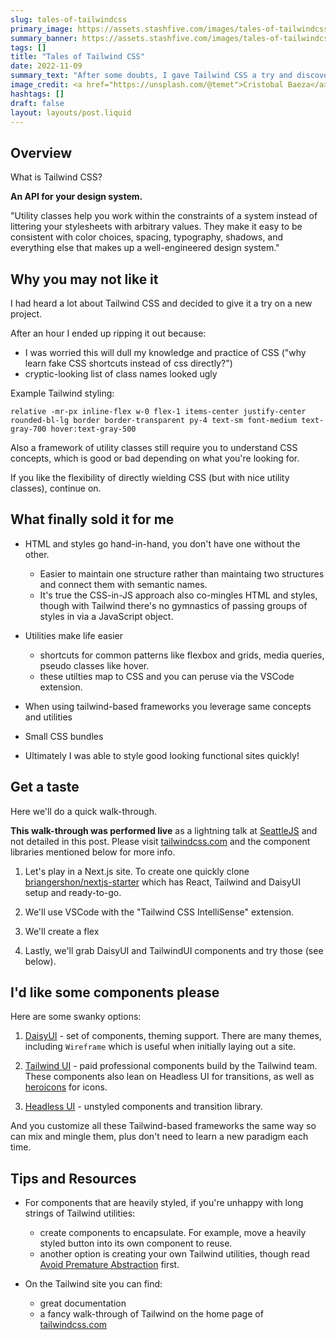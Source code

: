 ```yaml
---
slug: tales-of-tailwindcss
primary_image: https://assets.stashfive.com/images/tales-of-tailwindcss/full.jpeg
summary_banner: https://assets.stashfive.com/images/tales-of-tailwindcss/slice.jpeg
tags: []
title: "Tales of Tailwind CSS"
date: 2022-11-09
summary_text: "After some doubts, I gave Tailwind CSS a try and discovered a new love for styling my web applications. I'll discuss some reasons you'll like it, and also introduce component frameworks built on Tailwind."
image_credit: <a href="https://unsplash.com/@temet">Cristobal Baeza</a>
hashtags: []
draft: false
layout: layouts/post.liquid
---
```



## Overview

What is Tailwind CSS?

**An API for your design system.**

"Utility classes help you work within the constraints of a system instead of littering your stylesheets with arbitrary values. They make it easy to be consistent with color choices, spacing, typography, shadows, and everything else that makes up a well-engineered design system."

## Why you may not like it

I had heard a lot about Tailwind CSS and decided to give it a try on a new project.

After an hour I ended up ripping it out because:

- I was worried this will dull my knowledge and practice of CSS ("why learn fake CSS shortcuts instead of css directly?")
- cryptic-looking list of class names looked ugly

Example Tailwind styling:

```
relative -mr-px inline-flex w-0 flex-1 items-center justify-center rounded-bl-lg border border-transparent py-4 text-sm font-medium text-gray-700 hover:text-gray-500
```

Also a framework of utility classes still require you to understand CSS concepts, which is good or bad depending on what you're looking for.

If you like the flexibility of directly wielding CSS (but with nice utility classes), continue on.

## What finally sold it for me

- HTML and styles go hand-in-hand, you don't have one without the other.

  - Easier to maintain one structure rather than maintaing two structures and connect them with semantic names.
  - It's true the CSS-in-JS approach also co-mingles HTML and styles, though with Tailwind there's no gymnastics of passing groups of styles in via a JavaScript object.

- Utilities make life easier

  - shortcuts for common patterns like flexbox and grids, media queries, pseudo classes like hover.
  - these utilties map to CSS and you can peruse via the VSCode extension.

- When using tailwind-based frameworks you leverage same concepts and utilities

- Small CSS bundles

- Ultimately I was able to style good looking functional sites quickly!

## Get a taste

Here we'll do a quick walk-through.

**This walk-through was performed live** as a lightning talk at [SeattleJS](https://seattlejs.com/) and not detailed in this post. Please visit [tailwindcss.com](https://tailwindcss.com/) and the component libraries mentioned below for more info.

1. Let's play in a Next.js site. To create one quickly clone [briangershon/nextjs-starter](https://github.com/briangershon/nextjs-starter) which has React, Tailwind and DaisyUI setup and ready-to-go.

2. We'll use VSCode with the "Tailwind CSS IntelliSense" extension.

3. We'll create a flex
4. Lastly, we'll grab DaisyUI and TailwindUI components and try those (see below).

## I'd like some components please

Here are some swanky options:

1. [DaisyUI](https://daisyui.com/) - set of components, theming support. There are many themes, including `Wireframe` which is useful when initially laying out a site.

2. [Tailwind UI](https://tailwindui.com/) - paid professional components build by the Tailwind team. These components also lean on Headless UI for transitions, as well as [heroicons](https://heroicons.com/) for icons.

3. [Headless UI](https://headlessui.com/) - unstyled components and transition library.

And you customize all these Tailwind-based frameworks the same way so can mix and mingle them, plus don't need to learn a new paradigm each time.

## Tips and Resources

- For components that are heavily styled, if you're unhappy with long strings of Tailwind utilities:

  - create components to encapsulate. For example, move a heavily styled button into its own component to reuse.
  - another option is creating your own Tailwind utilities, though read [Avoid Premature Abstraction](https://tailwindcss.com/docs/reusing-styles#avoiding-premature-abstraction) first.

- On the Tailwind site you can find:
  - great documentation
  - a fancy walk-through of Tailwind on the home page of [tailwindcss.com](https://tailwindcss.com/)
